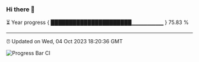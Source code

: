 ### Hi there 👋

⏳ Year progress { ██████████████████████▁▁▁▁▁▁▁▁ } 75.83 %

---

⏰ Updated on Wed, 04 Oct 2023 18:20:36 GMT

![Progress Bar CI](https://github.com/liununu/liununu/workflows/Progress%20Bar%20CI/badge.svg)
